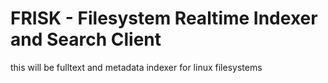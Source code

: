 # FRISK - Filesystem Realtime Indexer and Search Client

this will be fulltext and metadata indexer for linux filesystems

